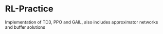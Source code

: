 # RL-Practice
Implementation of TD3, PPO and GAIL, also includes approximator networks and buffer solutions
